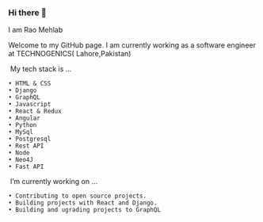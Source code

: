 ### Hi there 👋 

<!--
**RaoMehlab/RaoMehlab** is a ✨ _special_ ✨ repository because its `README.md` (this file) appears on your GitHub profile.

Here are some ideas to get you started:

- 🔭 I’m currently working on ...
- 🌱 I’m currently learning ...
- 👯 I’m looking to collaborate on ...
- 🤔 I’m looking for help with ...
- 💬 Ask me about ...
- 📫 How to reach me: ...
- 😄 Pronouns: ...
- ⚡ Fun fact: ...
-->


I am Rao Mehlab

Welcome to my GitHub page. I am currently working as a software engineer at TECHNOGENICS( Lahore,Pakistan)

 My tech stack is ...
 
    • HTML & CSS
    • Django
    • GraphQL
    • Javascript
    • React & Redux
    • Angular
    • Python
    • MySql
    • Postgresql
    • Rest API
    • Node
    • Neo4J
    • Fast API
    
 I’m currently working on ...
 
    • Contributing to open source projects.
    • Building projects with React and Django.
    • Building and ugrading projects to GraphQL 
